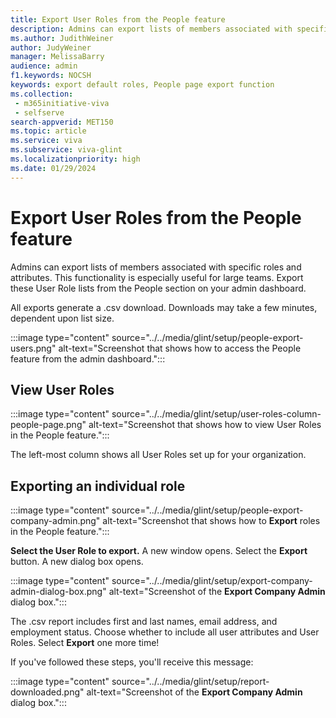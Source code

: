 ```yaml
---
title: Export User Roles from the People feature
description: Admins can export lists of members associated with specific roles and attributes from the People section on their admin dashboard.
ms.author: JudithWeiner
author: JudyWeiner
manager: MelissaBarry
audience: admin
f1.keywords: NOCSH
keywords: export default roles, People page export function
ms.collection: 
 - m365initiative-viva
 - selfserve
search-appverid: MET150
ms.topic: article
ms.service: viva
ms.subservice: viva-glint
ms.localizationpriority: high
ms.date: 01/29/2024
---
```


# Export User Roles from the People feature

Admins can export lists of members associated with specific roles and attributes. This functionality is especially useful for large teams. Export these User Role lists from the People section on your admin dashboard.  

All exports generate a .csv download. Downloads may take a few minutes, dependent upon list size.

:::image type="content" source="../../media/glint/setup/people-export-users.png" alt-text="Screenshot that shows how to access the People feature from the admin dashboard.":::

## View User Roles

:::image type="content" source="../../media/glint/setup/user-roles-column-people-page.png" alt-text="Screenshot that shows how to view User Roles in the People feature.":::

The left-most column shows all User Roles set up for your organization. 

## Exporting an individual role

:::image type="content" source="../../media/glint/setup/people-export-company-admin.png" alt-text="Screenshot that shows how to **Export** roles in the People feature.":::

**Select the User Role to export.** A new window opens. Select the **Export** button. A new dialog box opens.

:::image type="content" source="../../media/glint/setup/export-company-admin-dialog-box.png" alt-text="Screenshot of the **Export Company Admin** dialog box.":::

The .csv report includes first and last names, email address, and employment status.
Choose whether to include all user attributes and User Roles.
Select  **Export** one more time!

If you've followed these steps, you'll receive this message:

:::image type="content" source="../../media/glint/setup/report-downloaded.png" alt-text="Screenshot of the **Export Company Admin** dialog box.":::

